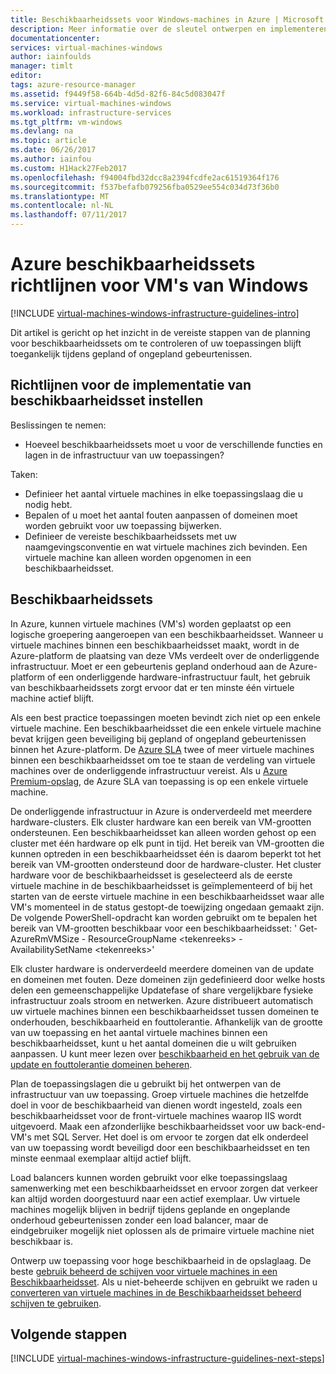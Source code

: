 ```yaml
---
title: Beschikbaarheidssets voor Windows-machines in Azure | Microsoft Docs
description: Meer informatie over de sleutel ontwerpen en implementeren van de richtlijnen voor het implementeren van Beschikbaarheidssets in Azure-infrastructuurservices.
documentationcenter: 
services: virtual-machines-windows
author: iainfoulds
manager: timlt
editor: 
tags: azure-resource-manager
ms.assetid: f9449f58-664b-4d5d-82f6-84c5d083047f
ms.service: virtual-machines-windows
ms.workload: infrastructure-services
ms.tgt_pltfrm: vm-windows
ms.devlang: na
ms.topic: article
ms.date: 06/26/2017
ms.author: iainfou
ms.custom: H1Hack27Feb2017
ms.openlocfilehash: f94004fbd32dcc8a2394fcdfe2ac61519364f176
ms.sourcegitcommit: f537befafb079256fba0529ee554c034d73f36b0
ms.translationtype: MT
ms.contentlocale: nl-NL
ms.lasthandoff: 07/11/2017
---
```

# <a name="azure-availability-sets-guidelines-for-windows-vms"></a>Azure beschikbaarheidssets richtlijnen voor VM's van Windows

[!INCLUDE [virtual-machines-windows-infrastructure-guidelines-intro](../../../includes/virtual-machines-windows-infrastructure-guidelines-intro.md)]

Dit artikel is gericht op het inzicht in de vereiste stappen van de planning voor beschikbaarheidssets om te controleren of uw toepassingen blijft toegankelijk tijdens gepland of ongepland gebeurtenissen.

## <a name="implementation-guidelines-for-availability-sets"></a>Richtlijnen voor de implementatie van beschikbaarheidsset instellen
Beslissingen te nemen:

* Hoeveel beschikbaarheidssets moet u voor de verschillende functies en lagen in de infrastructuur van uw toepassingen?

Taken:

* Definieer het aantal virtuele machines in elke toepassingslaag die u nodig hebt.
* Bepalen of u moet het aantal fouten aanpassen of domeinen moet worden gebruikt voor uw toepassing bijwerken.
* Definieer de vereiste beschikbaarheidssets met uw naamgevingsconventie en wat virtuele machines zich bevinden. Een virtuele machine kan alleen worden opgenomen in een beschikbaarheidsset.

## <a name="availability-sets"></a>Beschikbaarheidssets
In Azure, kunnen virtuele machines (VM's) worden geplaatst op een logische groepering aangeroepen van een beschikbaarheidsset. Wanneer u virtuele machines binnen een beschikbaarheidsset maakt, wordt in de Azure-platform de plaatsing van deze VMs verdeelt over de onderliggende infrastructuur. Moet er een gebeurtenis gepland onderhoud aan de Azure-platform of een onderliggende hardware-infrastructuur fault, het gebruik van beschikbaarheidssets zorgt ervoor dat er ten minste één virtuele machine actief blijft.

Als een best practice toepassingen moeten bevindt zich niet op een enkele virtuele machine. Een beschikbaarheidsset die een enkele virtuele machine bevat krijgen geen beveiliging bij gepland of ongepland gebeurtenissen binnen het Azure-platform. De [Azure SLA](https://azure.microsoft.com/support/legal/sla/virtual-machines) twee of meer virtuele machines binnen een beschikbaarheidsset om toe te staan de verdeling van virtuele machines over de onderliggende infrastructuur vereist. Als u [Azure Premium-opslag](../../storage/storage-premium-storage.md?toc=%2fazure%2fvirtual-machines%2flinux%2ftoc.json), de Azure SLA van toepassing is op een enkele virtuele machine.

De onderliggende infrastructuur in Azure is onderverdeeld met meerdere hardware-clusters. Elk cluster hardware kan een bereik van VM-grootten ondersteunen. Een beschikbaarheidsset kan alleen worden gehost op een cluster met één hardware op elk punt in tijd. Het bereik van VM-grootten die kunnen optreden in een beschikbaarheidsset één is daarom beperkt tot het bereik van VM-grootten ondersteund door de hardware-cluster. Het cluster hardware voor de beschikbaarheidsset is geselecteerd als de eerste virtuele machine in de beschikbaarheidsset is geïmplementeerd of bij het starten van de eerste virtuele machine in een beschikbaarheidsset waar alle VM's momenteel in de status gestopt-de toewijzing ongedaan gemaakt zijn. De volgende PowerShell-opdracht kan worden gebruikt om te bepalen het bereik van VM-grootten beschikbaar voor een beschikbaarheidsset: ' Get-AzureRmVMSize - ResourceGroupName \<tekenreeks\> - AvailabilitySetName \<tekenreeks\>'

Elk cluster hardware is onderverdeeld meerdere domeinen van de update en domeinen met fouten. Deze domeinen zijn gedefinieerd door welke hosts delen een gemeenschappelijke Updatefase of share vergelijkbare fysieke infrastructuur zoals stroom en netwerken. Azure distribueert automatisch uw virtuele machines binnen een beschikbaarheidsset tussen domeinen te onderhouden, beschikbaarheid en fouttolerantie. Afhankelijk van de grootte van uw toepassing en het aantal virtuele machines binnen een beschikbaarheidsset, kunt u het aantal domeinen die u wilt gebruiken aanpassen. U kunt meer lezen over [beschikbaarheid en het gebruik van de update en fouttolerantie domeinen beheren](manage-availability.md).

Plan de toepassingslagen die u gebruikt bij het ontwerpen van de infrastructuur van uw toepassing. Groep virtuele machines die hetzelfde doel in voor de beschikbaarheid van dienen wordt ingesteld, zoals een beschikbaarheidsset voor de front-virtuele machines waarop IIS wordt uitgevoerd. Maak een afzonderlijke beschikbaarheidsset voor uw back-end-VM's met SQL Server. Het doel is om ervoor te zorgen dat elk onderdeel van uw toepassing wordt beveiligd door een beschikbaarheidsset en ten minste eenmaal exemplaar altijd actief blijft.

Load balancers kunnen worden gebruikt voor elke toepassingslaag samenwerking met een beschikbaarheidsset en ervoor zorgen dat verkeer kan altijd worden doorgestuurd naar een actief exemplaar. Uw virtuele machines mogelijk blijven in bedrijf tijdens geplande en ongeplande onderhoud gebeurtenissen zonder een load balancer, maar de eindgebruiker mogelijk niet oplossen als de primaire virtuele machine niet beschikbaar is.

Ontwerp uw toepassing voor hoge beschikbaarheid in de opslaglaag. De beste [gebruik beheerd de schijven voor virtuele machines in een Beschikbaarheidsset](manage-availability.md#use-managed-disks-for-vms-in-an-availability-set). Als u niet-beheerde schijven en gebruikt we raden u [converteren van virtuele machines in de Beschikbaarheidsset beheerd schijven te gebruiken](convert-unmanaged-to-managed-disks.md#convert-vms-in-an-availability-set).

## <a name="next-steps"></a>Volgende stappen
[!INCLUDE [virtual-machines-windows-infrastructure-guidelines-next-steps](../../../includes/virtual-machines-windows-infrastructure-guidelines-next-steps.md)]
